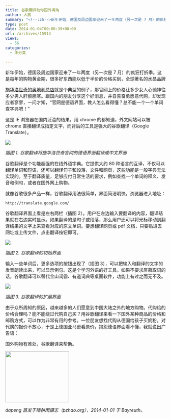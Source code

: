 ```yaml
---
title: 谷歌翻译助你国外海淘
author: 大鹏
summary: "<!--:zh-->新年伊始，德国及周边国家迎来了一年两度（另一次是 7 月）的疯狂打折季。这是每年的购物黄金期，很多好东西能以低于半价的价格买到，全球著名的水晶品牌"
type: post
date: 2014-01-04T00:00:39+00:00
url: /archives/15914
views:
  - 56
categories:
  - 未分类

---
```

<!--:zh-->新年伊始，德国及周边国家迎来了一年两度（另一次是 7 月）的疯狂打折季。这是每年的购物黄金期，很多好东西能以低于半价的价格买到，全球著名的水晶品牌

[施华洛世奇的奥地利总店][1]就是个典型的例子，那官网上的价格让多少女人心驰神往多少男人肝颤胆寒。跟国内的朋友分享这个好消息，并自告奋勇愿意代购，却发现应者寥寥，一问才知，“官网是德语界面，教人怎么看得懂？总不能一个一个单词查字典吧！”

这是 IE 浏览器在国内泛滥的结果。用 chrome 的都知道，外文网站可以被 chrome 直接翻译成指定文字，而背后的工具是强大的谷歌翻译（Google Translate）。

![][2]

_插图 1. 谷歌翻译将施华洛世奇官网的德语界面翻译成中文界面_

<!--:-->

<!--more-->

<!--:zh-->

谷歌翻译是个功能超强的在线外语字典。它提供大约 80 种语言的互译，不仅可以翻译单词和短语，还可以翻译句子和段落，文件和网页，这些功能是一般字典无法实现的。至于翻译质量，足够应付日常生活的要求，例如查找一个单词的释义、发音和例句，或者在国外网上购物。

就像谷歌很多产品一样，谷歌翻译用法很简单，界面简洁明快。浏览器进入地址：

    http://translate.google.com/
    

谷歌翻译界面上看是左右两栏（插图 2）。用户在左边输入要翻译的内容，翻译结果就在右边实时显示。如果翻译的是句子或段落，那么用户还可以将光标移动到翻译结果的文字上来查看对应的原文单词。要想翻译网页或 pdf 文档，只要贴进去网址或上传文件，点击翻译按钮即可。

![][3]

_插图 2. 谷歌翻译的初始界面_

输入一些单词后，更多选项的按钮出现了（插图 3），可以把输入和翻译的文字的发音朗读出来，可以显示例句。这是个学习外语的好工具。如果不要求屏幕取词的话，谷歌翻译可以替代金山词霸、有道词典等桌面软件，功能上有过之而无不及。

![][4]

_插图 3. 谷歌翻译的扩展界面_

由于众所周知的原因，越来越多的人们愿意到中国大陆之外的地方购物。代购给的价格合理吗？能不能绕过代购自己买？用谷歌翻译来看一下国外某种商品的价格和邮购方式，可以作为非常有用的参考。一位朋友想找代购从德国给孩子买奶粉，对代购的报价不放心，于是上德国亚马逊看原价，抱怨德语界面看不懂，我就说出广告语：

国外购物有难处，谷歌翻译来帮助。

<img alt="" src="https://qqpi0g.dm2303.livefilestore.com/y2pJmwsSlYTZCfbluFZ5tAuVjzPaOknwja2Ln6AUUbaLMZSzU3Xy0WsXk9dBcTr43n73vWkIbg2EL-aU654MnoDzCIReDcB5GEQaUi2sX4thhI/webware_gt1.JPG" width="200" height="160" />

_dapeng 首发于晴耕雨讀志（pzhao.org），2014-01-01 于 Bayreuth。_<!--:-->

 [1]: http://www.swarovski.com/Web_DE/de/91109/category;sid=FvxaEgSEYeVaElZAMBdYNG2OFQDQQIhvuoHW-aj5I-mqYA==?BannerID=06000836.350&nsctrid=v01MTMyMTExMTExMTExMTExMTAxNDI2MDAwMDAwMTMxMzg4NTg2NzM1YzNpZWxkZTU3MTY3ODExMjc
 [2]: https://qqpi0g.dm2303.livefilestore.com/y2pKTkZE5AuThG-un6x5cbX8ar_1rbC2VAWfZ29aU-Gn9PzfAHK6W9q3axK1csXcKVzR0PwYXjSNRXnXPfZmPp-q9LquTWXD4gTafcv9rgW_HQ/webware_gt4.JPG
 [3]: https://qqpi0g.dm2301.livefilestore.com/y2pYAAYrl6m0HZHIxJwRzb-P8SyefmnRdekyppEpidB1qan9WLB2KlbAJLgWdCcx0Z7Brr2b-0x9WewZGBxkDZZhu97sBBmROwqxBWgSIggGgs/webware_gt2.JPG
 [4]: https://qqpi0g.dm2303.livefilestore.com/y2pINlIurj8QlLrGMKnJ8ogvIflEw2jVwSpCkjV2k9f9FsgJxZFoe-D7OFMSdYOaXy5EKC-_M3UeIYgdqy4f6bUMO3hlvS0mQEosRjytm6AKXM/webware_gt3.JPG
